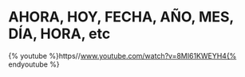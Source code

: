 
# AHORA, HOY, FECHA, AÑO, MES, DÍA, HORA, etc

{% youtube %}https//www.youtube.com/watch?v=8MI61KWEYH4{% endyoutube %}
